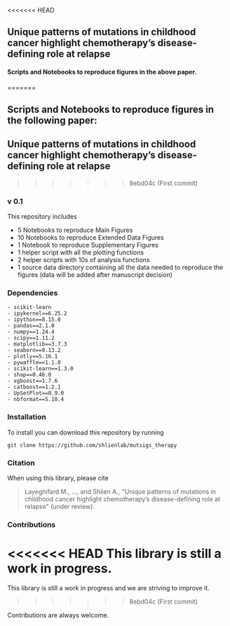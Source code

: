 
<<<<<<< HEAD

## Unique patterns of mutations in childhood cancer highlight chemotherapy’s disease-defining role at relapse

#### Scripts and Notebooks to reproduce figures in the above paper.

=======
## Scripts and Notebooks to reproduce figures in the following paper:
## Unique patterns of mutations in childhood cancer highlight chemotherapy’s disease-defining role at relapse
>>>>>>> 8ebd04c (First commit)
### v 0.1


This repository includes

* 5 Notebooks to reproduce Main Figures
* 10 Notebooks to reproduce Extended Data Figures
* 1 Notebook to reproduce Supplementary Figures
* 1 helper script with all the plotting functions
* 2 helper scripts with 10s of analysis functions
* 1 source data directory containing all the data needed to reproduce the figures (data will be added after manuscript decision)


### Dependencies

```
- scikit-learn
- ipykernel==6.25.2
- ipython==8.15.0
- pandas==2.1.0
- numpy==1.24.4
- scipy==1.11.2
- matplotlib==3.7.3
- seaborn==0.13.2
- plotly==5.16.1
- pywaffle==1.1.0
- scikit-learn==1.3.0
- shap==0.46.0
- xgboost==1.7.6
- catboost==1.2.1
- UpSetPlot==0.9.0
- nbformat==5.10.4
```


### Installation

To install you can download this repository by running 
 
    git clone https://github.com/shlienlab/mutsigs_therapy


### Citation

When using this library, please cite

> Layeghifard M., ..., and Shlien A., "Unique patterns of mutations in childhood cancer highlight chemotherapy’s disease-defining role at relapse" (under review).


### Contributions

<<<<<<< HEAD
This library is still a work in progress. 
=======
This library is still a work in progress and we are striving to improve it. 
>>>>>>> 8ebd04c (First commit)

Contributions are always welcome.

